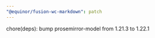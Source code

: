 ```yaml
---
"@equinor/fusion-wc-markdown": patch
---
```


chore(deps): bump prosemirror-model from 1.21.3 to 1.22.1
